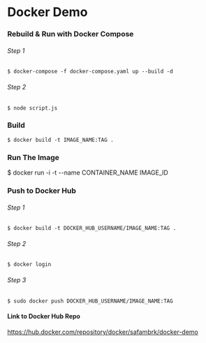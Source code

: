 # Docker Demo


  ### Rebuild & Run with Docker Compose  
  ###### Step 1  
  ```$ docker-compose -f docker-compose.yaml up --build -d  ```
  ###### Step 2  
  ```$ node script.js  ```




  ### Build  
  ```$ docker build -t IMAGE_NAME:TAG .  ```

  ### Run The Image  
  $ docker run -i -t --name CONTAINER_NAME IMAGE_ID  




  ### Push to Docker Hub  
  ###### Step 1
  ```$ docker build -t DOCKER_HUB_USERNAME/IMAGE_NAME:TAG .  ```
  ###### Step 2
  ```$ docker login  ```
  ###### Step 3
  ```$ sudo docker push DOCKER_HUB_USERNAME/IMAGE_NAME:TAG  ```




#### Link to Docker Hub Repo
https://hub.docker.com/repository/docker/safambrk/docker-demo

